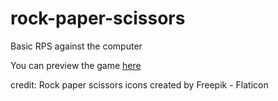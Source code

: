 # rock-paper-scissors
Basic RPS against the computer

You can preview the game [here](https://mic-tyson.github.io/rock-paper-scissors/)

credit: Rock paper scissors icons created by Freepik - Flaticon
